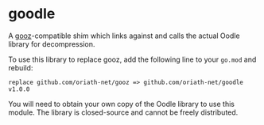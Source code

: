 goodle
======

A [gooz](https://github.com/oriath-net/gooz)-compatible shim which links
against and calls the actual Oodle library for decompression.

To use this library to replace gooz, add the following line to your `go.mod`
and rebuild:

    replace github.com/oriath-net/gooz => github.com/oriath-net/goodle v1.0.0

You will need to obtain your own copy of the Oodle library to use this module.
The library is closed-source and cannot be freely distributed.
